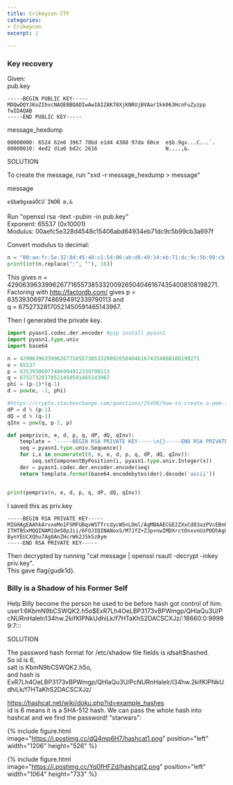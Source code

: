 ```yaml
---
title: Crikeycon CTF
categories:
- Crikeycon
excerpt: |
  
---
```



### Key recovery
Given: <br>
pub.key 
```
-----BEGIN PUBLIC KEY-----
MDQwDQYJKoZIhvcNAQEBBQADIwAwIAIZAK78XjKNRUjBVAar1kk063HcnFuZyzpp
fwIDAQAB
-----END PUBLIC KEY-----
```

message_hexdump
```
00000000: 6524 62e6 3967 78bd e1d4 4388 97da 60ce  e$b.9gx...C...`.
00000010: 4ed2 d1a0 bd2c 2616                      N....,&.
```

SOLUTION

To create the message, run "xxd -r message_hexdump > message"

message
```
e$bæ9gxœáÔCÚ`ÎNÒÑ œ,&
```


Run "openssl rsa -text -pubin -in pub.key" <br>
Exponent: 65537 (0x10001) <br>
Modulus: 00aefc5e328d4548c15406abd64934eb71dc9c5b99cb3a697f <br>

Convert modulus to decimal:
```python
n = "00:ae:fc:5e:32:8d:45:48:c1:54:06:ab:d6:49:34:eb:71:dc:9c:5b:99:cb:3a:69:7f"
print(int(n.replace(":", ""), 16))
```
This gives n = 4290639633996267716557385332009265040461674354008108198271. <br>
Factoring with http://factordb.com/ gives p = 63539306977486994912339790113 and <br>
q = 67527328170521450591465143967. <br>

Then I generated the private key. 
```python
import pyasn1.codec.der.encoder #pip install pyasn1
import pyasn1.type.univ
import base64

n = 4290639633996267716557385332009265040461674354008108198271
e = 65537
p = 63539306977486994912339790113
q = 67527328170521450591465143967
phi = (p-1)*(q-1)
d = pow(e, -1, phi)

#https://crypto.stackexchange.com/questions/25498/how-to-create-a-pem-file-for-storing-an-rsa-key/25499#25499
dP = d % (p-1)
dQ = d % (q-1)
qInv = pow(q, p-2, p)

def pempriv(n, e, d, p, q, dP, dQ, qInv):
    template = '-----BEGIN RSA PRIVATE KEY-----\n{}-----END RSA PRIVATE KEY-----\n'
    seq = pyasn1.type.univ.Sequence()
    for i,x in enumerate((0, n, e, d, p, q, dP, dQ, qInv)):
        seq.setComponentByPosition(i, pyasn1.type.univ.Integer(x))
    der = pyasn1.codec.der.encoder.encode(seq)
    return template.format(base64.encodebytes(der).decode('ascii'))


print(pempriv(n, e, d, p, q, dP, dQ, qInv))
```

I saved this as priv.key
```
-----BEGIN RSA PRIVATE KEY-----
MIGHAgEAAhkArvxeMo1FSMFUBqvWSTTrcdycW5nLOml/AgMBAAECGE2ZXxCd83azPVcEBnR7xuCr
ITHTBSxMQQINAM1Oe50pJii/6FOJIQINANoxS/M7JfZ+ZJp+nwIMDXrctOnxvnUzPODhAg0AmlRy
BynYEUCXQhu7Ag0AnZHcrWk2J5k5z8ym
-----END RSA PRIVATE KEY-----
```
Then decrypted by running "cat message | openssl rsautl -decrypt -inkey priv.key". <br>
This gave flag{gudk1d}.

### Billy is a Shadow of his Former Self

Help Billy become the person he used to be before hash got control of him.
user1:$6$KbmN9bCSWQK2.h5o$ExR7Lh4OeLBP3173vBPWmgp/QHlaQu3U/PcNURnHalelr/l34hw.2kifKIPNkUdhiLk/f7HTaKhS2DACSCXJz/:18660:0:99999:7:::

SOLUTION

The password hash format for /etc/shadow file fields is $id$salt$hashed. <br>
So id is 6, <br>
salt is KbmN9bCSWQK2.h5o, <br>
and hash is ExR7Lh4OeLBP3173vBPWmgp/QHlaQu3U/PcNURnHalelr/l34hw.2kifKIPNkUdhiLk/f7HTaKhS2DACSCXJz/

https://hashcat.net/wiki/doku.php?id=example_hashes <br>
id is 6 means it is a SHA-512 hash. We can pass the whole hash into hashcat and we find the password! "starwars":

{% include figure.html image="https://i.postimg.cc/dQ4mp6H7/hashcat1.png" position="left" width="1206" height="526" %}

{% include figure.html image="https://i.postimg.cc/Yq0fHFZd/hashcat2.png" position="left" width="1064" height="733" %}

